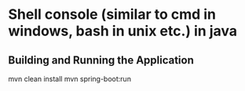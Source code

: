 # Shell console (similar to cmd in windows, bash in unix etc.) in java

## Building and Running the Application

mvn clean install
mvn spring-boot:run
